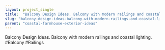 ```yaml
---
layout: project_single
title:  "Balcony Design Ideas. Balcony with modern railings and coastal lighting. #Balcony #Railings"
slug: "balcony-design-ideas-balcony-with-modern-railings-and-coastal-lighting-balcony-railings"
parent: "coastal-farmhouse-exterior-ideas"
---
```

Balcony Design Ideas. Balcony with modern railings and coastal lighting. #Balcony #Railings